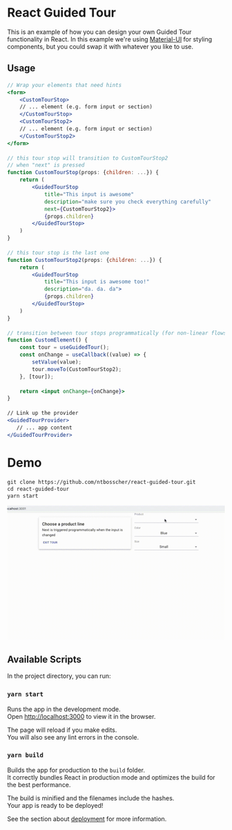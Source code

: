 
# React Guided Tour

This is an example of how you can design your own Guided Tour functionality in
React. In this example we're using [Material-UI](https://material-ui.com/) for
styling components, but you could swap it with whatever you like to use.

## Usage
```jsx
// Wrap your elements that need hints
<form>
    <CustomTourStop>
    // ... element (e.g. form input or section)
    </CustomTourStop>
    <CustomTourStop2>
    // ... element (e.g. form input or section)
    </CustomTourStop2>
</form>

// this tour stop will transition to CustomTourStop2
// when "next" is pressed
function CustomTourStop(props: {children: ...}) {
    return (
        <GuidedTourStop 
            title="This input is awesome" 
            description="make sure you check everything carefully" 
            next={CustomTourStop2}>
            {props.children}
        </GuidedTourStop>
    )
}

// this tour stop is the last one
function CustomTourStop2(props: {children: ...}) {
    return (
        <GuidedTourStop 
            title="This input is awesome too!" 
            description="da. da. da">
            {props.children}
        </GuidedTourStop>
    )
}

// transition between tour stops programmatically (for non-linear flows)
function CustomElement() {
    const tour = useGuidedTour();
    const onChange = useCallback((value) => {
        setValue(value);
        tour.moveTo(CustomTourStop2);
    }, [tour]);

    return <input onChange={onChange}>
}

// Link up the provider
<GuidedTourProvider>
   // ... app content
</GuidedTourProvider>
```

# Demo

```
git clone https://github.com/ntbosscher/react-guided-tour.git
cd react-guided-tour
yarn start
```

![screen recording](./screenrecording.gif)

## Available Scripts

In the project directory, you can run:

### `yarn start`

Runs the app in the development mode.<br />
Open [http://localhost:3000](http://localhost:3000) to view it in the browser.

The page will reload if you make edits.<br />
You will also see any lint errors in the console.

### `yarn build`

Builds the app for production to the `build` folder.<br />
It correctly bundles React in production mode and optimizes the build for the best performance.

The build is minified and the filenames include the hashes.<br />
Your app is ready to be deployed!

See the section about [deployment](https://facebook.github.io/create-react-app/docs/deployment) for more information.
